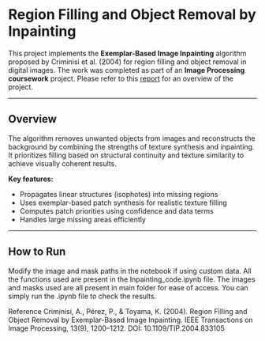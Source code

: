 # Region Filling and Object Removal by Inpainting

This project implements the **Exemplar-Based Image Inpainting** algorithm proposed by Criminisi et al. (2004) for region filling and object removal in digital images. The work was completed as part of an **Image Processing coursework** project. Please refer to this [report](https://github.com/1998anwesha/Inpainting_large_object_removal/blob/main/Object_removal_by_inpainting_Manpreet_Singh.pdf) for an overview of the project.

---

## Overview

The algorithm removes unwanted objects from images and reconstructs the background by combining the strengths of texture synthesis and inpainting. It prioritizes filling based on structural continuity and texture similarity to achieve visually coherent results.

**Key features:**
- Propagates linear structures (isophotes) into missing regions  
- Uses exemplar-based patch synthesis for realistic texture filling  
- Computes patch priorities using confidence and data terms  
- Handles large missing areas efficiently

---

## How to Run

Modify the image and mask paths in the notebook if using custom data.
All the functions used are present in the Inpainting_code.ipynb file. The images and masks used are all present in main folder for ease of access. You can simply run the .ipynb file to check the results.

Reference
Criminisi, A., Pérez, P., & Toyama, K. (2004). Region Filling and Object Removal by Exemplar-Based Image Inpainting.
IEEE Transactions on Image Processing, 13(9), 1200–1212.
DOI: 10.1109/TIP.2004.833105
